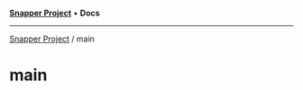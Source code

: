[**Snapper Project**](../README.md) • **Docs**

***

[Snapper Project](../README.md) / main

# main
